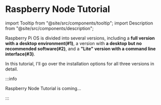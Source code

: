 # Raspberry Node Tutorial

import Tooltip from "@site/src/components/tooltip";
import Description from "@site/src/components/description";

Raspberry Pi OS is divided into several versions, including a **full version with a** **desktop environment(#1)**, a version with **a desktop but no recommended software(#2)**, and a **"Lite" version with a command line interface(#3)**.

In this tutorial, I'll go over the installation options for all three versions in detail.




:::info

Raspberry Node Tutorial is coming...


:::


<!-- ## **Set Up Your Raspberry Pi**

- Connect your Raspberry Pi to the monitor, keyboard, and mouse.
- Insert the SD card with Raspbian OS into the Raspberry Pi.
- Power up the Raspberry Pi and complete the initial setup, including connecting to the internet.

## **#1 Raspberry Pi OS with desktop (Full Version)**

### **Step 1: Download the `.deb` File**

1. Open your browser and go to [https://www.koii.network/](https://www.koii.network/).
2. Click on the "Pay Me" button to download the **`.deb`** installation package.

### **Step 2: Install the `.deb` File**

1. Open a terminal window.
2. Change to the **`Downloads`** directory by typing **`cd ~/Downloads`**.
3. Install the downloaded **`.deb`** file using the command: `sudo dpkg -i filename.deb`

### Step 3: Running the node

Please refer to our [node](/faq/questions/managing-node/#q-how-to-run-the-task) tutorial.

## **#2 Raspberry Pi OS with desktop (**no recommended software installed)

### **Step 1: Update Your System**

- Open a terminal window and type the following commands to update your system:
  ```bash
  sudo apt update
  sudo apt upgrade
  ```

### **Step 2: Install a Web Browser**

- If your Raspberry Pi does not already have a web browser like Chromium installed, you can install it by running:
  ```bash

  sudo apt install chromium-browser
  ```

### **Step 3: Open a Tab**

- Once the browser is installed, you can start it from the terminal by typing:
  ```bash

  chromium-browser
  ```

### Step 4: follow the steps in “#1 **Raspberry Pi OS with desktop (Full Version)”**

## **#3 Raspberry Pi OS without desktop (Lite Version)**

For Lite Version, it can't run the Koii Desktop Node, but you can run the Koii Node in VPS. If you wish to run the node, please refer to our [VPS](/run-a-node/task-nodes/Running-on-VPS-Docker) tutorial. -->
